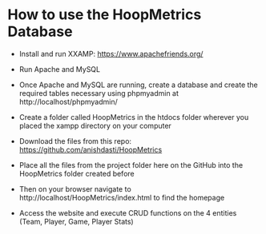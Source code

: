 # How to use the HoopMetrics Database

- Install and run XXAMP: https://www.apachefriends.org/

- Run Apache and MySQL

- Once Apache and MySQL are running, create a database and create the required tables necessary using phpmyadmin at http://localhost/phpmyadmin/

- Create a folder called HoopMetrics in the htdocs folder wherever you placed the xampp directory on your computer

- Download the files from this repo: https://github.com/anishdasti/HoopMetrics

- Place all the files from the project folder here on the GitHub into the HoopMetrics folder created before

- Then on your browser navigate to http://localhost/HoopMetrics/index.html to find the homepage

- Access the website and execute CRUD functions on the 4 entities (Team, Player, Game, Player Stats)
